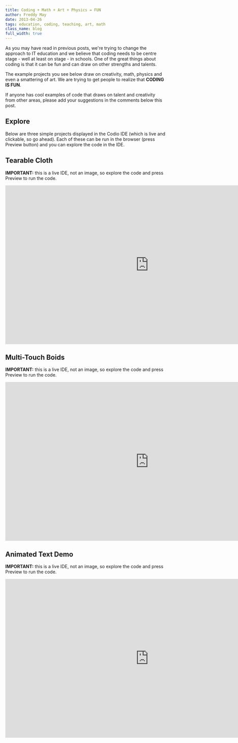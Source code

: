 ```yaml
---
title: Coding + Math + Art + Physics = FUN
author: Freddy May
date: 2013-04-26
tags: education, coding, teaching, art, math
class_name: blog
full_width: true
---
```


As you may have read in previous posts, we're trying to change the approach to IT education and we believe that coding needs to be centre stage - well at least on stage - in schools. One of the great things about coding is that it can be fun and can draw on other strengths and talents.

The example projects you see below draw on creativity, math, physics and even a smattering of art. We are trying to get people to realize that **CODING IS FUN**.

If anyone has cool examples of code that draws on talent and creativity from other areas, please add your suggestions in the comments below this post.

## Explore
Below are three simple projects displayed in the Codio IDE (which is live and clickable, so go ahead). Each of these can be run in the browser (press Preview button) and you can explore the code in the IDE.

## Tearable Cloth
**IMPORTANT:** this is a live IDE, not an image, so explore the code and press Preview to run the code.

<iframe src="https://codio.com/codio/Tear-able-Cloth-Demo" width="900" height="500" frameborder="0" marginheight="20" marginwidth="35" scrolling="auto"></iframe>

## Multi-Touch Boids
**IMPORTANT:** this is a live IDE, not an image, so explore the code and press Preview to run the code.

<iframe src="https://codio.com/codio/Multitouch-Boids-Demo" width="900" height="500" frameborder="0" marginheight="20" marginwidth="35" scrolling="auto"></iframe>

## Animated Text Demo
**IMPORTANT:** this is a live IDE, not an image, so explore the code and press Preview to run the code.

<iframe src="https://codio.com/codio/Animated-Text-Fill-Demo" width="900" height="500" frameborder="0" marginheight="20" marginwidth="35" scrolling="auto"></iframe>

